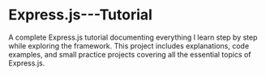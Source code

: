 # Express.js---Tutorial
A complete Express.js tutorial documenting everything I learn step by step while exploring the framework. This project includes explanations, code examples, and small practice projects covering all the essential topics of Express.js.
